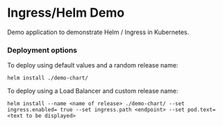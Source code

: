 # Ingress/Helm Demo

Demo application to demonstrate Helm / Ingress in Kubernetes.

### Deployment options

To deploy using default values and a random release name:

```
helm install ./demo-chart/
```

To deploy using a Load Balancer and custom release name:

```
helm install --name <name of release> ./demo-chart/ --set ingress.enabled= true --set ingress.path <endpoint> --set pod.text=<text to be displayed>
```
